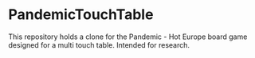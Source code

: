 # PandemicTouchTable
This repository holds a clone for the Pandemic - Hot Europe board game designed for a multi touch table. Intended for research.
